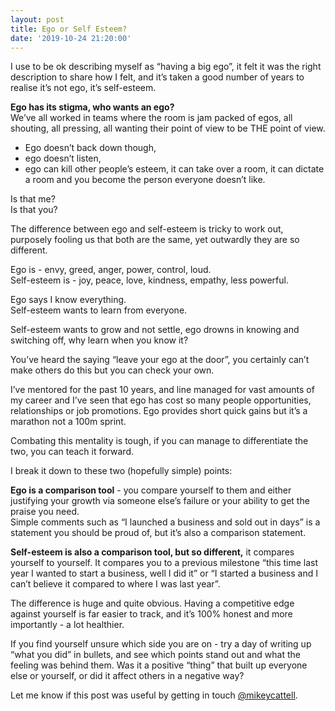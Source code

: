 ```yaml
---
layout: post
title: Ego or Self Esteem?
date: '2019-10-24 21:20:00'
---
```

I use to be ok describing myself as “having a big ego”, it felt it was the right description to share how I felt, and it’s taken a good number of years to realise it’s not ego, it’s self-esteem.

<strong>Ego has its stigma, who wants an ego? </strong><br>
We’ve all worked in teams where the room is jam packed of egos, all shouting, all pressing, all wanting their point of view to be THE point of view.
<ul>
	<li>Ego doesn’t back down though, </li>
	<li>ego doesn’t listen, </li>
	<li>ego can kill other people’s esteem, it can take over a room, it can dictate a room and you become the person everyone doesn’t like.</li>
</ul>

Is that me? <br>
Is that you?<br>

The difference between ego and self-esteem is tricky to work out, purposely fooling us that both are the same, yet outwardly they are so different.

Ego is - envy, greed, anger, power, control, loud. <br>
Self-esteem is - joy, peace, love, kindness, empathy, less powerful. <br>

Ego says I know everything. <br>
Self-esteem wants to learn from everyone. <br>

Self-esteem wants to grow and not settle, ego drowns in knowing and switching off, why learn when you know it?

You’ve heard the saying “leave your ego at the door”, you certainly can’t make others do this but you can check your own.

I’ve mentored for the past 10 years, and line managed for vast amounts of my career and I’ve seen that ego has cost so many people opportunities, relationships or job promotions. Ego provides short quick gains but it’s a marathon not a 100m sprint.

Combating this mentality is tough, if you can manage to differentiate the two, you can teach it forward.

I break it down to these two (hopefully simple) points:

<strong>Ego is a comparison tool</strong> - you compare yourself to them and either justifying your growth via someone else’s failure or your ability to get the praise you need.<br>
Simple comments such as “I launched a business and sold out in days” is a statement you should be proud of, but it’s also a comparison statement.


<strong>Self-esteem is also a comparison tool, but so different,</strong> it compares yourself to yourself. It compares you to a previous milestone “this time last year I wanted to start a business, well I did it” or
“I started a business and I can’t believe it compared to where I was last year”.

The difference is huge and quite obvious. Having a competitive edge against yourself is far easier to track, and it’s 100% honest and more importantly - a lot healthier.

If you find yourself unsure which side you are on - try a day of writing up “what you did” in bullets, and see which points stand out and what the feeling was behind them. Was it a positive “thing” that built up everyone else or yourself, or did it affect others in a negative way?

Let me know if this post was useful by getting in touch <a href="https://twitter.com/mikeycattell" title="follow me on twitter at mikeycattell">@mikeycattell</a>.
